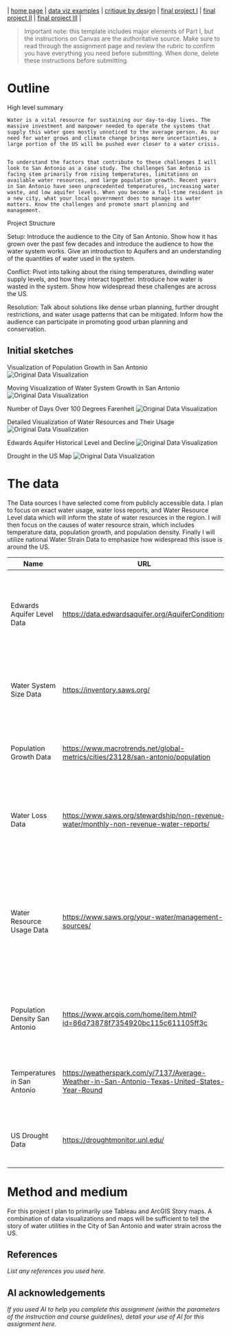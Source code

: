 | [home page](https://cmustudent.github.io/tswd-portfolio-templates/) | [data viz examples](dataviz-examples) | [critique by design](critique-by-design) | [final project I](final-project-part-one) | [final project II](final-project-part-two) | [final project III](final-project-part-three) |


> Important note: this template includes major elements of Part I, but the instructions on Canvas are the authoritative source.  Make sure to read through the assignment page and review the rubric to confirm you have everything you need before submitting.  When done, delete these instructions before submitting.

# Outline
High level summary

	Water is a vital resource for sustaining our day-to-day lives. The massive investment and manpower needed to operate the systems that supply this water goes mostly unnoticed to the average person. As our need for water grows and climate change brings more uncertainties, a large portion of the US will be pushed ever closer to a water crisis. 

 
	To understand the factors that contribute to these challenges I will look to San Antonio as a case study. The challenges San Antonio is facing stem primarily from rising temperatures, limitations on available water resources, and large population growth. Recent years in San Antonio have seen unprecedented temperatures, increasing water waste, and low aquifer levels. When you become a full-time resident in a new city, what your local government does to manage its water matters. Know the challenges and promote smart planning and management.

 
Project Structure

Setup: 
Introduce the audience to the City of San Antonio. Show how it has grown over the past few decades and introduce the audience to how the water system works. Give an introduction to Aquifers and an understanding of the quantities of water used in the system.

Conflict: 
Pivot into talking about the rising temperatures, dwindling water supply levels, and how they interact together. Introduce how water is wasted in the system. Show how widespread these challenges are across the US.

Resolution:
Talk about solutions like dense urban planning, further drought restrictions, and water usage patterns that can be mitigated. Inform how the audience can participate in promoting good urban planning and conservation.


## Initial sketches

Visualization of Population Growth in San Antonio
![Original Data Visualization](https://raw.githubusercontent.com/LiamCoffey6/coffey-dataviz-portfolio/main/Population_Image.jpg)

Moving Visualization of Water System Growth in San Antonio
![Original Data Visualization](https://raw.githubusercontent.com/LiamCoffey6/coffey-dataviz-portfolio/main/Pipe_Growth_Image.jpg)

Number of Days Over 100 Degrees Farenheit
![Original Data Visualization](https://raw.githubusercontent.com/LiamCoffey6/coffey-dataviz-portfolio/main/Temperature_Image.jpg)

Detailed Visualization of Water Resources and Their Usage
![Original Data Visualization](https://raw.githubusercontent.com/LiamCoffey6/coffey-dataviz-portfolio/main/Water_Resource_Image.jpg)

Edwards Aquifer Historical Level and Decline
![Original Data Visualization](https://raw.githubusercontent.com/LiamCoffey6/coffey-dataviz-portfolio/main/Aquifer_Level_Image.jpg)

Drought in the US Map
![Original Data Visualization](https://raw.githubusercontent.com/LiamCoffey6/coffey-dataviz-portfolio/main/US_Map_Image.jpg)

# The data
The Data sources I have selected come from publicly accessible data. I plan to focus on exact water usage, water loss reports, and Water Resource Level data which will inform the state of water resources in the region. I will then focus on the causes of water resource strain, which includes temperature data, population growth, and population density. Finally I will utilize national Water Strain Data to emphasize how widespread this issue is around the US.

| Name | URL | Description |
|------|-----|-------------|
|   Edwards Aquifer Level Data   |   https://data.edwardsaquifer.org/AquiferConditions  |       This Data shows the historical level for the Edwards Aquifer (top water supply for San Antonio)      |
|   Water System Size Data   |   https://inventory.saws.org/  |      This data shows the size of the water system's service area       |
|   Population Growth Data   |   https://www.macrotrends.net/global-metrics/cities/23128/san-antonio/population  |      This data shows the population growth of San Antonio over many years       |
|   Water Loss Data   |   https://www.saws.org/stewardship/non-revenue-water/monthly-non-revenue-water-reports/  |      This data shows the moving average for percentage of water loss within the system       |
|   Water Resource Usage Data   |   https://www.saws.org/your-water/management-sources/  |       This data contains info on the many different water sources within the system, including total amount of water and homes served.      |
|   Population Density San Antonio   |   https://www.arcgis.com/home/item.html?id=86d73878f7354920bc115c611105ff3c  |       This is a geographic view of population density within San Antonio      |
|   Temperatures in San Antonio   |   https://weatherspark.com/y/7137/Average-Weather-in-San-Antonio-Texas-United-States-Year-Round  |       This data contains historical temperature data within the city of San Antonio      |
|   US Drought Data   |   https://droughtmonitor.unl.edu/  |       This data contains drought information across the US     |

# Method and medium
For this project I plan to primarily use Tableau and ArcGIS Story maps. A combination of data visualizations and maps will be sufficient to tell the story of water utilities in the City of San Antonio and water strain across the US.

## References
_List any references you used here._

## AI acknowledgements
_If you used AI to help you complete this assignment (within the parameters of the instruction and course guidelines), detail your use of AI for this assignment here._
